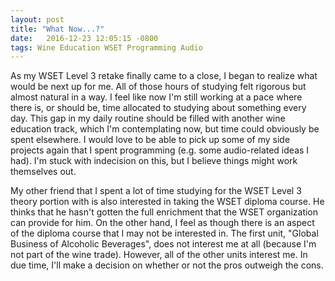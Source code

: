 ```yaml
---
layout: post
title: "What Now...?"
date:   2016-12-23 12:05:15 -0800
tags: Wine Education WSET Programming Audio
---
```


As my WSET Level 3 retake finally came to a close, I began to realize what would be next up for me.  All of those hours of studying felt rigorous but almost natural in a way.  I feel like now I'm still working at a pace where there is, or should be, time allocated to studying about something every day.  This gap in my daily routine should be filled with another wine education track, which I'm contemplating now, but time could obviously be spent elsewhere.  I would love to be able to pick up some of my side projects again that I spent programming (e.g. some audio-related ideas I had).  I'm stuck with indecision on this, but I believe things might work themselves out.

My other friend that I spent a lot of time studying for the WSET Level 3 theory portion with is also interested in taking the WSET diploma course.  He thinks that he hasn't gotten the full enrichment that the WSET organization can provide for him.  On the other hand, I feel as though there is an aspect of the diploma course that I may not be interested in.  The first unit, "Global Business of Alcoholic Beverages", does not interest me at all (because I'm not part of the wine trade).  However, all of the other units interest me.  In due time, I'll make a decision on whether or not the pros outweigh the cons.
